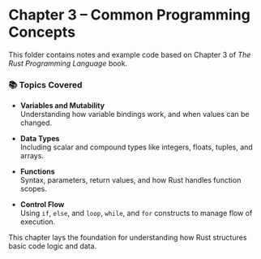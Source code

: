 # Chapter 3 – Common Programming Concepts

This folder contains notes and example code based on Chapter 3 of *The Rust Programming Language* book.

### 📚 Topics Covered

- **Variables and Mutability**  
  Understanding how variable bindings work, and when values can be changed.

- **Data Types**  
  Including scalar and compound types like integers, floats, tuples, and arrays.

- **Functions**  
  Syntax, parameters, return values, and how Rust handles function scopes.

- **Control Flow**  
  Using `if`, `else`, and `loop`, `while`, and `for` constructs to manage flow of execution.

This chapter lays the foundation for understanding how Rust structures basic code logic and data.
